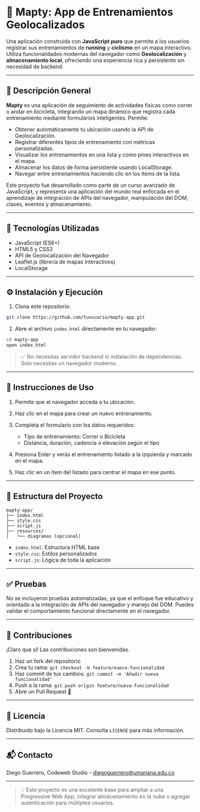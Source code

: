 # 📛 Mapty: App de Entrenamientos Geolocalizados

Una aplicación construida con **JavaScript puro** que permite a los usuarios registrar sus entrenamientos de **running** y **ciclismo** en un mapa interactivo. Utiliza funcionalidades modernas del navegador como **Geolocalización** y **almacenamiento local**, ofreciendo una experiencia rica y persistente sin necesidad de backend.

---

## 📄 Descripción General

**Mapty** es una aplicación de seguimiento de actividades físicas como correr o andar en bicicleta, integrando un mapa dinámico que registra cada entrenamiento mediante formularios inteligentes. Permite:

* Obtener automáticamente tu ubicación usando la API de Geolocalización.
* Registrar diferentes tipos de entrenamiento con métricas personalizadas.
* Visualizar los entrenamientos en una lista y como pines interactivos en el mapa.
* Almacenar los datos de forma persistente usando LocalStorage.
* Navegar entre entrenamientos haciendo clic en los ítems de la lista.

Este proyecto fue desarrollado como parte de un curso avanzado de JavaScript, y representa una aplicación del mundo real enfocada en el aprendizaje de integración de APIs del navegador, manipulación del DOM, clases, eventos y almacenamiento.

---

## 🚀 Tecnologías Utilizadas

* JavaScript (ES6+)
* HTML5 y CSS3
* API de Geolocalización del Navegador
* Leaflet.js (librería de mapas interactivos)
* LocalStorage

---

## ⚙️ Instalación y Ejecución

1. Clona este repositorio:

```bash
git clone https://github.com/tuusuario/mapty-app.git
```

2. Abre el archivo `index.html` directamente en tu navegador:

```bash
cd mapty-app
open index.html
```

> ✅ No necesitas servidor backend ni instalación de dependencias. Solo necesitas un navegador moderno.

---

## 🧪 Instrucciones de Uso

1. Permite que el navegador acceda a tu ubicación.
2. Haz clic en el mapa para crear un nuevo entrenamiento.
3. Completa el formulario con los datos requeridos:

   * Tipo de entrenamiento: Correr o Bicicleta
   * Distancia, duración, cadencia o elevación según el tipo
4. Presiona Enter y verás el entrenamiento listado a la izquierda y marcado en el mapa.
5. Haz clic en un ítem del listado para centrar el mapa en ese punto.

---

## 📁 Estructura del Proyecto

```
mapty-app/
├── index.html
├── style.css
├── script.js
├── resources/
│   └── diagramas (opcional)
```

* `index.html`: Estructura HTML base
* `style.css`: Estilos personalizados
* `script.js`: Lógica de toda la aplicación

---

## ✅ Pruebas

No se incluyeron pruebas automatizadas, ya que el enfoque fue educativo y orientado a la integración de APIs del navegador y manejo del DOM. Puedes validar el comportamiento funcional directamente en el navegador.

---

## 👤 Contribuciones

¡Claro que sí! Las contribuciones son bienvenidas.

1. Haz un fork del repositorio
2. Crea tu rama: `git checkout -b feature/nueva-funcionalidad`
3. Haz commit de tus cambios: `git commit -m 'Añadir nueva funcionalidad'`
4. Push a la rama: `git push origin feature/nueva-funcionalidad`
5. Abre un Pull Request 🚀

---

## 🔐 Licencia

Distribuido bajo la Licencia MIT. Consulta `LICENSE` para más información.

---

## 📬 Contacto

Diego Guerrero, Codeweb Studio – [diegoguerrero@umariana.edu.co](diegoguerrero@umariana.edu.co)

---

> 💡 Este proyecto es una excelente base para ampliar a una Progressive Web App, integrar almacenamiento en la nube o agregar autenticación para múltiples usuarios.


